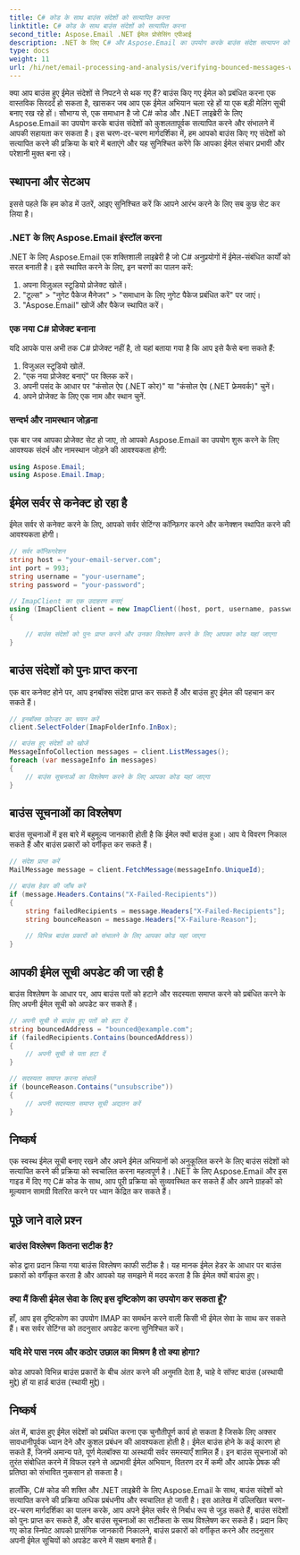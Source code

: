 ```yaml
---
title: C# कोड के साथ बाउंस संदेशों को सत्यापित करना
linktitle: C# कोड के साथ बाउंस संदेशों को सत्यापित करना
second_title: Aspose.Email .NET ईमेल प्रोसेसिंग एपीआई
description: .NET के लिए C# और Aspose.Email का उपयोग करके बाउंस संदेश सत्यापन को स्वचालित करें। सहजता से ईमेल सूचियाँ प्रबंधित करें और अभियान प्रभावशीलता बढ़ाएँ।
type: docs
weight: 11
url: /hi/net/email-processing-and-analysis/verifying-bounced-messages-with-csharp-code/
---
```


क्या आप बाउंस हुए ईमेल संदेशों से निपटने से थक गए हैं? बाउंस किए गए ईमेल को प्रबंधित करना एक वास्तविक सिरदर्द हो सकता है, खासकर जब आप एक ईमेल अभियान चला रहे हों या एक बड़ी मेलिंग सूची बनाए रख रहे हों। सौभाग्य से, एक समाधान है जो C# कोड और .NET लाइब्रेरी के लिए Aspose.Email का उपयोग करके बाउंस संदेशों को कुशलतापूर्वक सत्यापित करने और संभालने में आपकी सहायता कर सकता है। इस चरण-दर-चरण मार्गदर्शिका में, हम आपको बाउंस किए गए संदेशों को सत्यापित करने की प्रक्रिया के बारे में बताएंगे और यह सुनिश्चित करेंगे कि आपका ईमेल संचार प्रभावी और परेशानी मुक्त बना रहे।

## स्थापना और सेटअप

इससे पहले कि हम कोड में उतरें, आइए सुनिश्चित करें कि आपने आरंभ करने के लिए सब कुछ सेट कर लिया है।

### .NET के लिए Aspose.Email इंस्टॉल करना

.NET के लिए Aspose.Email एक शक्तिशाली लाइब्रेरी है जो C# अनुप्रयोगों में ईमेल-संबंधित कार्यों को सरल बनाती है। इसे स्थापित करने के लिए, इन चरणों का पालन करें:

1. अपना विज़ुअल स्टूडियो प्रोजेक्ट खोलें।
2. "टूल्स" > "नुगेट पैकेज मैनेजर" > "समाधान के लिए नुगेट पैकेज प्रबंधित करें" पर जाएं।
3. "Aspose.Email" खोजें और पैकेज स्थापित करें।

### एक नया C# प्रोजेक्ट बनाना

यदि आपके पास अभी तक C# प्रोजेक्ट नहीं है, तो यहां बताया गया है कि आप इसे कैसे बना सकते हैं:

1. विजुअल स्टूडियो खोलें.
2. "एक नया प्रोजेक्ट बनाएं" पर क्लिक करें।
3. अपनी पसंद के आधार पर "कंसोल ऐप (.NET कोर)" या "कंसोल ऐप (.NET फ्रेमवर्क)" चुनें।
4. अपने प्रोजेक्ट के लिए एक नाम और स्थान चुनें.

### सन्दर्भ और नामस्थान जोड़ना

एक बार जब आपका प्रोजेक्ट सेट हो जाए, तो आपको Aspose.Email का उपयोग शुरू करने के लिए आवश्यक संदर्भ और नामस्थान जोड़ने की आवश्यकता होगी:

```csharp
using Aspose.Email;
using Aspose.Email.Imap;

```

## ईमेल सर्वर से कनेक्ट हो रहा है

ईमेल सर्वर से कनेक्ट करने के लिए, आपको सर्वर सेटिंग्स कॉन्फ़िगर करने और कनेक्शन स्थापित करने की आवश्यकता होगी।

```csharp
// सर्वर कॉन्फ़िगरेशन
string host = "your-email-server.com";
int port = 993;
string username = "your-username";
string password = "your-password";

// ImapClient का एक उदाहरण बनाएं
using (ImapClient client = new ImapClient((host, port, username, password))
{
   
    // बाउंस संदेशों को पुनः प्राप्त करने और उनका विश्लेषण करने के लिए आपका कोड यहां जाएगा
}
```

## बाउंस संदेशों को पुनः प्राप्त करना

एक बार कनेक्ट होने पर, आप इनबॉक्स संदेश प्राप्त कर सकते हैं और बाउंस हुए ईमेल की पहचान कर सकते हैं।

```csharp
// इनबॉक्स फ़ोल्डर का चयन करें
client.SelectFolder(ImapFolderInfo.InBox);

// बाउंस हुए संदेशों को खोजें
MessageInfoCollection messages = client.ListMessages();
foreach (var messageInfo in messages)
{
    // बाउंस सूचनाओं का विश्लेषण करने के लिए आपका कोड यहां जाएगा
}
```

## बाउंस सूचनाओं का विश्लेषण

बाउंस सूचनाओं में इस बारे में बहुमूल्य जानकारी होती है कि ईमेल क्यों बाउंस हुआ। आप ये विवरण निकाल सकते हैं और बाउंस प्रकारों को वर्गीकृत कर सकते हैं।

```csharp
// संदेश प्राप्त करें
MailMessage message = client.FetchMessage(messageInfo.UniqueId);

// बाउंस हेडर की जाँच करें
if (message.Headers.Contains("X-Failed-Recipients"))
{
    string failedRecipients = message.Headers["X-Failed-Recipients"];
    string bounceReason = message.Headers["X-Failure-Reason"];
    
    // विभिन्न बाउंस प्रकारों को संभालने के लिए आपका कोड यहां जाएगा
}
```

## आपकी ईमेल सूची अपडेट की जा रही है

बाउंस विश्लेषण के आधार पर, आप बाउंस पतों को हटाने और सदस्यता समाप्त करने को प्रबंधित करने के लिए अपनी ईमेल सूची को अपडेट कर सकते हैं।

```csharp
// अपनी सूची से बाउंस हुए पतों को हटा दें
string bouncedAddress = "bounced@example.com";
if (failedRecipients.Contains(bouncedAddress))
{
    // अपनी सूची से पता हटा दें
}

// सदस्यता समाप्त करना संभालें
if (bounceReason.Contains("unsubscribe"))
{
    // अपनी सदस्यता समाप्त सूची अद्यतन करें
}
```

## निष्कर्ष

एक स्वस्थ ईमेल सूची बनाए रखने और अपने ईमेल अभियानों को अनुकूलित करने के लिए बाउंस संदेशों को सत्यापित करने की प्रक्रिया को स्वचालित करना महत्वपूर्ण है। .NET के लिए Aspose.Email और इस गाइड में दिए गए C# कोड के साथ, आप पूरी प्रक्रिया को सुव्यवस्थित कर सकते हैं और अपने ग्राहकों को मूल्यवान सामग्री वितरित करने पर ध्यान केंद्रित कर सकते हैं।

## पूछे जाने वाले प्रश्न

### बाउंस विश्लेषण कितना सटीक है?

कोड द्वारा प्रदान किया गया बाउंस विश्लेषण काफी सटीक है। यह मानक ईमेल हेडर के आधार पर बाउंस प्रकारों को वर्गीकृत करता है और आपको यह समझने में मदद करता है कि ईमेल क्यों बाउंस हुए।

### क्या मैं किसी ईमेल सेवा के लिए इस दृष्टिकोण का उपयोग कर सकता हूँ?

हाँ, आप इस दृष्टिकोण का उपयोग IMAP का समर्थन करने वाली किसी भी ईमेल सेवा के साथ कर सकते हैं। बस सर्वर सेटिंग्स को तदनुसार अपडेट करना सुनिश्चित करें।

### यदि मेरे पास नरम और कठोर उछाल का मिश्रण है तो क्या होगा?

कोड आपको विभिन्न बाउंस प्रकारों के बीच अंतर करने की अनुमति देता है, चाहे वे सॉफ्ट बाउंस (अस्थायी मुद्दे) हों या हार्ड बाउंस (स्थायी मुद्दे)।

## निष्कर्ष

अंत में, बाउंस हुए ईमेल संदेशों को प्रबंधित करना एक चुनौतीपूर्ण कार्य हो सकता है जिसके लिए अक्सर सावधानीपूर्वक ध्यान देने और कुशल प्रबंधन की आवश्यकता होती है। ईमेल बाउंस होने के कई कारण हो सकते हैं, जिनमें अमान्य पते, पूर्ण मेलबॉक्स या अस्थायी सर्वर समस्याएँ शामिल हैं। इन बाउंस सूचनाओं को तुरंत संबोधित करने में विफल रहने से अप्रभावी ईमेल अभियान, वितरण दर में कमी और आपके प्रेषक की प्रतिष्ठा को संभावित नुकसान हो सकता है।

हालाँकि, C# कोड की शक्ति और .NET लाइब्रेरी के लिए Aspose.Email के साथ, बाउंस संदेशों को सत्यापित करने की प्रक्रिया अधिक प्रबंधनीय और स्वचालित हो जाती है। इस आलेख में उल्लिखित चरण-दर-चरण मार्गदर्शिका का पालन करके, आप अपने ईमेल सर्वर से निर्बाध रूप से जुड़ सकते हैं, बाउंस संदेशों को पुनः प्राप्त कर सकते हैं, और बाउंस सूचनाओं का सटीकता के साथ विश्लेषण कर सकते हैं। प्रदान किए गए कोड स्निपेट आपको प्रासंगिक जानकारी निकालने, बाउंस प्रकारों को वर्गीकृत करने और तदनुसार अपनी ईमेल सूचियों को अपडेट करने में सक्षम बनाते हैं।